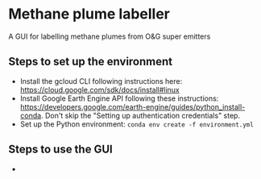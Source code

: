 # Methane plume labeller
A GUI for labelling methane plumes from O&G super emitters

## Steps to set up the environment
* Install the gcloud CLI following instructions here: https://cloud.google.com/sdk/docs/install#linux
* Install Google Earth Engine API following these instructions: https://developers.google.com/earth-engine/guides/python_install-conda. Don't skip the "Setting up authentication credentials" step.
* Set up the Python environment: ```conda env create -f environment.yml```

## Steps to use the GUI
*
